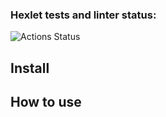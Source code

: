 ### Hexlet tests and linter status:
![Actions Status](/workflows/hexlet-check/badge.svg)

## Install

## How to use
